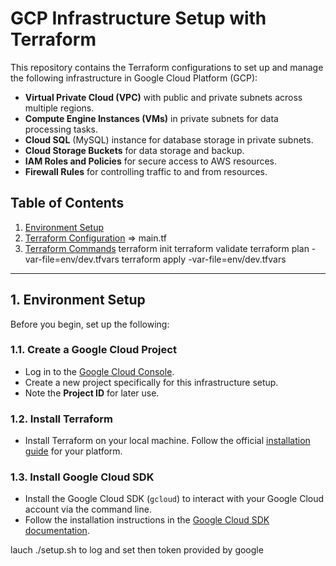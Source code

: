 # GCP Infrastructure Setup with Terraform

This repository contains the Terraform configurations to set up and manage the following infrastructure in Google Cloud Platform (GCP):

- **Virtual Private Cloud (VPC)** with public and private subnets across multiple regions.
- **Compute Engine Instances (VMs)** in private subnets for data processing tasks.
- **Cloud SQL** (MySQL) instance for database storage in private subnets.
- **Cloud Storage Buckets** for data storage and backup.
- **IAM Roles and Policies** for secure access to AWS resources.
- **Firewall Rules** for controlling traffic to and from resources.

## Table of Contents
1. [Environment Setup](setup.sh)
2. [Terraform Configuration](EntryPoint) => main.tf
3. [Terraform Commands](command)
terraform init
terraform validate
terraform plan -var-file=env/dev.tfvars
terraform apply -var-file=env/dev.tfvars


---

## 1. Environment Setup

Before you begin, set up the following:

### 1.1. **Create a Google Cloud Project**
- Log in to the [Google Cloud Console](https://console.cloud.google.com/).
- Create a new project specifically for this infrastructure setup.
- Note the **Project ID** for later use.

### 1.2. **Install Terraform**
- Install Terraform on your local machine. Follow the official [installation guide](https://learn.hashicorp.com/tutorials/terraform/install-cli) for your platform.

### 1.3. **Install Google Cloud SDK**
- Install the Google Cloud SDK (`gcloud`) to interact with your Google Cloud account via the command line.
- Follow the installation instructions in the [Google Cloud SDK documentation](https://cloud.google.com/sdk/docs/install).


lauch ./setup.sh to log and set then token provided by google
